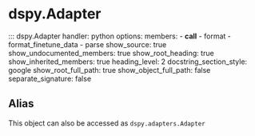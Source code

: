 # dspy.Adapter

::: dspy.Adapter
    handler: python
    options:
        members:
            - __call__
            - format
            - format_finetune_data
            - parse
        show_source: true
        show_undocumented_members: true
        show_root_heading: true
        show_inherited_members: true
        heading_level: 2
        docstring_section_style: google
        show_root_full_path: true
        show_object_full_path: false
        separate_signature: false

## Alias

This object can also be accessed as `dspy.adapters.Adapter`

